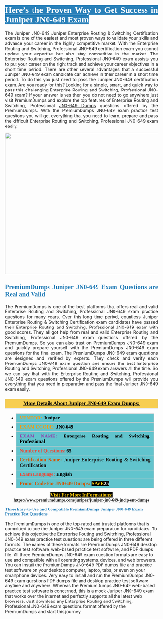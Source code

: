 <h1 style="text-align: justify;"><span style="color:#ffffff;"><span style="font-family:Georgia,serif;"><strong><span style="background-color:#2980b9;">Here’s the Proven Way to Get Success in Juniper JN0-649 Exam</span></strong></span></span></h1>

<p style="text-align: justify;">The Juniper JN0-649 Juniper Enterprise Routing & Switching Certification exam is one of the easiest and most proven ways to validate your skills and advance your career in the highly competitive market. With the Enterprise Routing and Switching, Professional JN0-649 certification exam you cannot update your expertise but also stay competitive in the market. The Enterprise Routing and Switching, Professional JN0-649 exam assists you to put your career on the right track and achieve your career objectives in a short time period. There are other several advantages that a successful Juniper JN0-649 exam candidate can achieve in their career in a short time period. To do this you just need to pass the Juniper JN0-649 certification exam. Are you ready for this? Looking for a simple, smart, and quick way to pass this challenging Enterprise Routing and Switching, Professional JN0-649 exam? If your answer is yes then you do not need to go anywhere just visit PremiumDumps and explore the top features of Enterprise Routing and Switching, Professional <a href="https://www.premiumdumps.com/juniper/juniper-jn0-649-jncip-ent-dumps">JN0-649 Dumps</a> questions offered by the PremiumDumps. With the PremiumDumps JN0-649 exam practice test questions you will get everything that you need to learn, prepare and pass the difficult Enterprise Routing and Switching, Professional JN0-649 exam easily.</p>

<p style="text-align: center;"><a href="https://www.premiumdumps.com/juniper/juniper-jn0-649-jncip-ent-dumps"><img alt="" src="https://i.imgur.com/KJGzbJ2.jpeg" style="width: 700px; height: 465px;" /></a></p>

<h2 style="text-align: justify;"><span style="color:#2980b9;"><span style="font-family:Georgia,serif;"><strong>PremiumDumps Juniper JN0-649 Exam Questions are Real and Valid</strong></span></span></h2>

<p style="text-align: justify;">The PremiumDumps is one of the best platforms that offers real and valid Enterprise Routing and Switching, Professional JN0-649 exam practice questions for many years. Over this long time period, countless Juniper Enterprise Routing & Switching Certification exam candidates have passed their Enterprise Routing and Switching, Professional JN0-649 exam with good scores. They all got help from real and valid Enterprise Routing and Switching, Professional JN0-649 exam questions offered by the PremiumDumps. So you can also trust on PremiumDumps JN0-649 exam and quickly prepare yourself with the PremiumDumps JN0-649 exam questions for the final exam. The PremiumDumps JN0-649 exam questions are designed and verified by experts. They check and verify each PremiumDumps JN0-649 exam question and ensure the best Enterprise Routing and Switching, Professional JN0-649 exam answers all the time. So we can say that with the Enterprise Routing and Switching, Professional JN0-649 exam questions offered by the PremiumDumps will provide you everything that you need in preparation and pass the final Juniper JN0-649 exam easily.</p>

<h3 style="background: #f7ce50; border: 1px solid rgb(204, 204, 204); padding: 5px 10px; text-align: center;"><span style="font-family:Georgia,serif;"><u><u><span style="color:#000000;"><span style="font-size:11pt"><span style="line-height:normal"><b><span style="font-size:13.0pt"><span cambria="">More Details About Juniper JN0-649 Exam Dumps:</span></span></b></span></span></span></u></u></span></h3>

<ul>
	<li style="margin:0cm 10pt">
	<div style="background:#61c4cd; border: 1px solid rgb(204, 204, 204); padding: 5px 10px; text-align: justify;"><span style="font-family:Georgia,serif;"><span style="font-size:11pt"><span style="line-height:normal"><b><span style="font-size:12.0pt"><span new="" roman="" times=""><span style="color:#f39c12;">VENDOR:</span> <span style="color:#000000;">Juniper</span></span></span></b></span></span></span></div>
	</li>
	<li style="margin:0cm 10pt">
	<div style="background: #61c4cd; border: 1px solid rgb(204, 204, 204); padding: 5px 10px; text-align: justify;"><span style="font-family:Georgia,serif;"><span style="font-size:11pt"><span style="line-height:normal"><b><span style="font-size:12.0pt"><span new="" roman="" times=""><span style="color:#f39c12;">EXAM CCODE:</span> <span style="color:#000000;">JN0-649</span></span></span></b></span></span></span></div>
	</li>
	<li style="margin:0cm 10pt">
	<div style="background: #61c4cd; border: 1px solid rgb(204, 204, 204); padding: 5px 10px; text-align: justify;"><span style="font-family:Georgia,serif;"><span style="font-size:11pt"><span style="line-height:normal"><b><span style="font-size:12.0pt"><span new="" roman="" times=""><span style="color:#8e44ad;">EXAM NAME:</span> <span style="color:#000000;">Enterprise Routing and Switching, Professional</span></span></span></b></span></span></span></div>
	</li>
	<li style="margin:0cm 10pt">
	<div style="background: #61c4cd; border: 1px solid rgb(204, 204, 204); padding: 5px 10px;"><span style="font-family:Georgia,serif;"><span style="font-size:11pt"><span style="line-height:normal"><b><span style="font-size:12.0pt"><span new="" roman="" times=""><span style="color:#e74c3c;">Number of Questions:</span><span style="color:#000000;"><span style="color:#f1c40f;"> </span>65</span></span></span></b></span></span></span></div>
	</li>
	<li style="margin:0cm 10pt">
	<div style="background: #61c4cd; border: 1px solid rgb(204, 204, 204); padding: 5px 10px; text-align: justify;"><span style="font-family:Georgia,serif;"><span style="font-size:11pt"><span style="line-height:normal"><b><span style="font-size:12.0pt"><span new="" roman="" times=""><span style="color:#d35400;">Certification Name:</span> Juniper Enterprise Routing & Switching Certification</span></span></b></span></span></span></div>
	</li>
	<li style="margin:0cm 10pt">
	<div style="background: #61c4cd; border: 1px solid rgb(204, 204, 204); padding: 5px 10px; text-align: justify;"><span style="font-family:Georgia,serif;"><span style="font-size:11pt"><span style="line-height:normal"><b><span style="font-size:12.0pt"><span new="" roman="" times=""><span style="color:#e74c3c;">Exam Language:</span> <span style="color:#000000;">English</span></span></span></b></span></span></span></div>
	</li>
	<li style="margin:0cm 10pt">
	<div style="background: #61c4cd; border: 1px solid rgb(204, 204, 204); padding: 5px 10px;"><span style="font-family:Georgia,serif;"><span style="font-size:11pt"><span style="line-height:normal"><b><span style="font-size:12.0pt"><span new="" roman="" times=""><span style="color:#d35400;">Promo Code For JN0-649 Dumps:</span><span style="color:#f1c40f;"> <span style="background-color:#000000;">SAVE</span></span><span style="color:#ffffff;"><span style="background-color:#000000;">25</span></span></span></span></b></span></span></span></div>
	</li>
</ul>

<p style="text-align: center;"><span style="font-family:Georgia,serif;"><strong><span style="font-size:16px;"><span style="color:#f1c40f;"><span style="background-color:#000000;">Visit For More InFormations:</span></span></span> <a href="https://www.premiumdumps.com/juniper/juniper-jn0-649-jncip-ent-dumps">https://www.premiumdumps.com/juniper/juniper-jn0-649-jncip-ent-dumps</a></strong></span></p>

<p><span style="color:#2980b9;"><span style="font-family:Georgia,serif;"><strong><strong><strong>Three Easy-to-Use and Compatible PremiumDumps Juniper JN0-649 Exam Practice Test Questions</strong></strong></strong></span></span></p>

<p>The PremiumDumps is one of the top-rated and trusted platforms that is committed to ace the Juniper JN0-649 exam preparation for candidates. To achieve this objective the Enterprise Routing and Switching, Professional JN0-649 exam practice test questions are being offered in three different formats. The names of these formats are PremiumDumps JN0-649 desktop practice test software, web-based practice test software, and PDF dumps file. All three PremiumDumps JN0-649 exam question formats are easy to use and compatible with all operating systems, devices, and web browsers. You can install the PremiumDumps JN0-649 PDF dumps file and practice test software on your desktop computer, laptop, tabs, or even on your smartphone devices. Very easy to install and run the PremiumDumps JN0-649 exam questions PDF dumps file and desktop practice test software anytime and anywhere. Whereas the PremiumDumps JN0-649 web-based practice test software is concerned, this is a mock Juniper JN0-649 exam that works over the internet and perfectly supports all the latest web browsers. Just download any Enterprise Routing and Switching, Professional JN0-649 exam questions format offered by the PremiumDumps and start this journey.</p>
